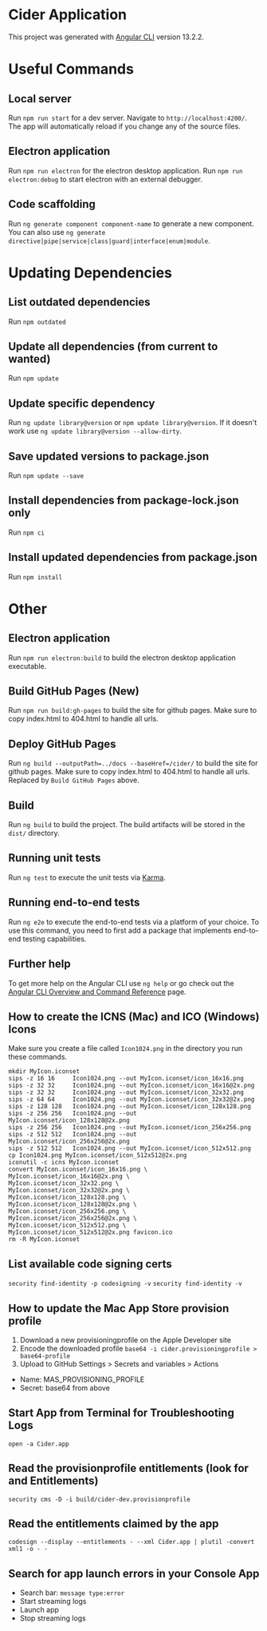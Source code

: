 # Cider Application

This project was generated with [Angular CLI](https://github.com/angular/angular-cli) version 13.2.2.

# Useful Commands

## Local server

Run `npm run start` for a dev server. Navigate to `http://localhost:4200/`. The app will automatically reload if you change any of the source files.

## Electron application

Run `npm run electron` for the electron desktop application.
Run `npm run electron:debug` to start electron with an external debugger.

## Code scaffolding

Run `ng generate component component-name` to generate a new component. You can also use `ng generate directive|pipe|service|class|guard|interface|enum|module`.

# Updating Dependencies

## List outdated dependencies
Run `npm outdated`

## Update all dependencies (from current to wanted)
Run `npm update`

## Update specific dependency
Run `ng update library@version` or `npm update library@version`. If it doesn't work use `ng update library@version --allow-dirty`.

## Save updated versions to package.json
Run `npm update --save`

## Install dependencies from package-lock.json only
Run `npm ci`

## Install updated dependencies from package.json
Run `npm install`

# Other

## Electron application

Run `npm run electron:build` to build the electron desktop application executable.

## Build GitHub Pages (New)

Run `npm run build:gh-pages` to build the site for github pages.
Make sure to copy index.html to 404.html to handle all urls.

## Deploy GitHub Pages

Run `ng build --outputPath=../docs --baseHref=/cider/` to build the site for github pages.
Make sure to copy index.html to 404.html to handle all urls. Replaced by `Build GitHub Pages` above.

## Build

Run `ng build` to build the project. The build artifacts will be stored in the `dist/` directory.

## Running unit tests

Run `ng test` to execute the unit tests via [Karma](https://karma-runner.github.io).

## Running end-to-end tests

Run `ng e2e` to execute the end-to-end tests via a platform of your choice. To use this command, you need to first add a package that implements end-to-end testing capabilities.

## Further help

To get more help on the Angular CLI use `ng help` or go check out the [Angular CLI Overview and Command Reference](https://angular.io/cli) page.

## How to create the ICNS (Mac) and ICO (Windows) Icons
Make sure you create a file called `Icon1024.png` in the directory you run these commands.
```
mkdir MyIcon.iconset
sips -z 16 16     Icon1024.png --out MyIcon.iconset/icon_16x16.png
sips -z 32 32     Icon1024.png --out MyIcon.iconset/icon_16x16@2x.png
sips -z 32 32     Icon1024.png --out MyIcon.iconset/icon_32x32.png
sips -z 64 64     Icon1024.png --out MyIcon.iconset/icon_32x32@2x.png
sips -z 128 128   Icon1024.png --out MyIcon.iconset/icon_128x128.png
sips -z 256 256   Icon1024.png --out MyIcon.iconset/icon_128x128@2x.png
sips -z 256 256   Icon1024.png --out MyIcon.iconset/icon_256x256.png
sips -z 512 512   Icon1024.png --out MyIcon.iconset/icon_256x256@2x.png
sips -z 512 512   Icon1024.png --out MyIcon.iconset/icon_512x512.png
cp Icon1024.png MyIcon.iconset/icon_512x512@2x.png
iconutil -c icns MyIcon.iconset
convert MyIcon.iconset/icon_16x16.png \
MyIcon.iconset/icon_16x16@2x.png \
MyIcon.iconset/icon_32x32.png \
MyIcon.iconset/icon_32x32@2x.png \
MyIcon.iconset/icon_128x128.png \
MyIcon.iconset/icon_128x128@2x.png \
MyIcon.iconset/icon_256x256.png \
MyIcon.iconset/icon_256x256@2x.png \
MyIcon.iconset/icon_512x512.png \
MyIcon.iconset/icon_512x512@2x.png favicon.ico
rm -R MyIcon.iconset
```

## List available code signing certs
`security find-identity -p codesigning -v`
`security find-identity -v`

## How to update the Mac App Store provision profile
1. Download a new provisioningprofile on the Apple Developer site
2. Encode the downloaded profile 
    `base64 -i cider.provisioningprofile > base64-profile`
3. Upload to GitHub Settings > Secrets and variables > Actions
 - Name: MAS_PROVISIONING_PROFILE
 - Secret: base64 from above

 ## Start App from Terminal for Troubleshooting Logs
 `open -a Cider.app`

 ## Read the provisionprofile entitlements (look for <dic> and <key>Entitlements</key>)
 `security cms -D -i build/cider-dev.provisionprofile `

 ## Read the entitlements claimed by the app
 `codesign --display --entitlements - --xml Cider.app | plutil -convert xml1 -o - -`

 ## Search for app launch errors in your Console App
 - Search bar: `message type:error`
 - Start streaming logs
 - Launch app
 - Stop streaming logs